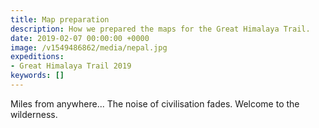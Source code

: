 ```yaml
---
title: Map preparation
description: How we prepared the maps for the Great Himalaya Trail.
date: 2019-02-07 00:00:00 +0000
image: /v1549486862/media/nepal.jpg
expeditions:
- Great Himalaya Trail 2019
keywords: []
---
```

Miles from anywhere... The noise of civilisation fades. Welcome to the wilderness.